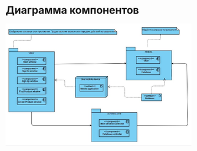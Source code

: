 # Диаграмма компонентов

![](https://github.com/policenomercy/lab2/blob/master/Diagrams/Component/Images/Component.jpg)

